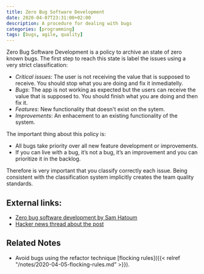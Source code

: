 ```yaml
---
title: Zero Bug Software Development
date: 2020-04-07T23:31:00+02:00
description: A procedure for dealing with bugs
categories: [programming]
tags: [bugs, agile, quality]
---
```


Zero Bug Software Development is a policy to archive an state of zero known bugs. The first step to reach this state is label the issues using a very strict classification:

* *Critical issues*: The user is not receiving the value that is supposed to receive. You should stop what you are doing and fix it inmediatelly.
* *Bugs*: The app is not working as expected but the users can receive the value that is supposed to. You should finish what you are doing and then fix it.
* *Features*: New functionality that doesn't exist on the sytem.
* *Improvements*: An enhacement to an existing functionality of the system.

The important thing about this policy is:

* All bugs take priority over all new feature development or improvements.
* If you can live with a bug, it’s not a bug, it’s an improvement and you can prioritize it in the backlog.

Therefore is very important that you classify correctly each issue. Being consistent with the classification system implicitly creates the team quality standards.

## External links:

* [Zero bug software development by Sam Hatoum](https://medium.com/qualityfaster/the-zero-bug-policy-b0bd987be684)
* [Hacker news thread about the post](https://news.ycombinator.com/item?id=11659994)

## Related Notes

* Avoid bugs using the refactor technique [flocking rules]({{< relref "/notes/2020-04-05-flocking-rules.md" >}}).
